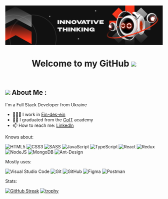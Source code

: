 ![](https://github.com/Nataliia-Belodedenko/Nataliia-Belodedenko/blob/main/logo.png)
<h1 align="center">Welcome to my GitHub <img src="https://github.com/blackcater/blackcater/raw/main/images/Hi.gif" height="32"/><br/><img src="https://komarev.com/ghpvc/?username=Nataliia-Belodedenko&style=flat-square&color=blue" alt=""/></h1>
<div id='aboutMe'>
  <h2><img src="https://media.giphy.com/media/WUlplcMpOCEmTGBtBW/giphy.gif" width="30"> About Me :</h2>
I'm a Full Stack Developer from Ukraine

- 👩🏻‍💻 I work in <a href="https://ein-des-ein.com/">Ein-des-ein</a>
- 👨‍🎓 I graduated from the <a href="https://goit.ua/?lang=uk">GoIT</a> academy
- 📫 How to reach me: <a href="https://www.linkedin.com/in/nataliia-belodedenko-%F0%9F%87%BA%F0%9F%87%A6-900434229/">LinkedIn</a>
</div>

<p>Knows about:</p>

![HTML5](https://img.shields.io/badge/html5-%23E34F26.svg?style=for-the-badge&logo=html5&logoColor=white) 
![CSS3](https://img.shields.io/badge/css3-%231572B6.svg?style=for-the-badge&logo=css3&logoColor=white) 
![SASS](https://img.shields.io/badge/SASS-hotpink.svg?style=for-the-badge&logo=SASS&logoColor=white) 
![JavaScript](https://img.shields.io/badge/javascript-%23323330.svg?style=for-the-badge&logo=javascript&logoColor=%23F7DF1E)
![TypeScript](https://img.shields.io/badge/typescript-%23007ACC.svg?style=for-the-badge&logo=typescript&logoColor=white)
![React](https://img.shields.io/badge/react-%2320232a.svg?style=for-the-badge&logo=react&logoColor=%2361DAFB) 
![Redux](https://img.shields.io/badge/redux-%23593d88.svg?style=for-the-badge&logo=redux&logoColor=white) 
![NodeJS](https://img.shields.io/badge/node.js-6DA55F?style=for-the-badge&logo=node.js&logoColor=white) 
![MongoDB](https://img.shields.io/badge/MongoDB-%234ea94b.svg?style=for-the-badge&logo=mongodb&logoColor=white)
![Ant-Design](https://img.shields.io/badge/-AntDesign-%230170FE?style=for-the-badge&logo=ant-design&logoColor=white)

<p>Mostly uses:</p>

![Visual Studio Code](https://img.shields.io/badge/Visual%20Studio%20Code-0078d7.svg?style=for-the-badge&logo=visual-studio-code&logoColor=white)
![Git](https://img.shields.io/badge/git-%23F05033.svg?style=for-the-badge&logo=git&logoColor=white)
![GitHub](https://img.shields.io/badge/github-%23121011.svg?style=for-the-badge&logo=github&logoColor=white)
![Figma](https://img.shields.io/badge/figma-%23F24E1E.svg?style=for-the-badge&logo=figma&logoColor=white)
![Postman](https://img.shields.io/badge/Postman-FF6C37?style=for-the-badge&logo=postman&logoColor=white)

<p>Stats:</p>

[![GitHub Streak](https://github-readme-streak-stats.herokuapp.com?user=Nataliia-Belodedenko&theme=cobalt)](https://git.io/streak-stats)
[![trophy](https://github-profile-trophy.vercel.app/?username=Nataliia-Belodedenko&theme=onedark)](https://github.com/ryo-ma/github-profile-trophy)

